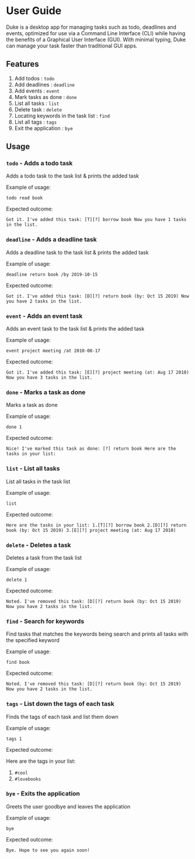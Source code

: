 # User Guide
Duke is a desktop app for managing tasks such as todo, deadlines and events, 
optimized for use via a Command Line Interface (CLI) while having the benefits of a Graphical User Interface (GUI).
With minimal typing, Duke can manage your task faster than traditional GUI apps.

## Features 
1. Add todos : `todo`
2. Add deadlines : `deadline`
3. Add events : `event`
4. Mark tasks as done : `done`
5. List all tasks : `list`
6. Delete task : `delete`
7. Locating keywords in the task list : `find`
8. List all tags : `tags`
9. Exit the application : `bye`

## Usage

### `todo` - Adds a todo task

Adds a todo task to the task list & prints the added task

Example of usage: 

`todo read book`

Expected outcome:

`Got it. I've added this task:
   [T][?] borrow book
 Now you have 1 tasks in the list.`

### `deadline` - Adds a deadline task

Adds a deadline task to the task list & prints the added task

Example of usage: 

`deadline return book /by 2019-10-15`

Expected outcome:

`Got it. I've added this task:
    [D][?] return book (by: Oct 15 2019)
Now you have 2 tasks in the list.`

### `event` - Adds an event task

Adds an event task to the task list & prints the added task

Example of usage: 

`event project meeting /at 2010-08-17`

Expected outcome:

`Got it. I've added this task:
   [E][?] project meeting (at: Aug 17 2010)
 Now you have 3 tasks in the list.`
 
### `done` - Marks a task as done
 
Marks a task as done

Example of usage: 

`done 1`

Expected outcome:

`Nice! I've marked this task as done:
    [?] return book
Here are the tasks in your list:`
  
### `list` - List all tasks
   
List all tasks in the task list

Example of usage: 

`list`

Expected outcome:

`Here are the tasks in your list:
1.[T][?] borrow book
2.[D][?] return book (by: Oct 15 2019)
3.[E][?] project meeting (at: Aug 17 2010)`
    
### `delete` - Deletes a task
 
Deletes a task from the task list

Example of usage: 

`delete 1`

Expected outcome:
 
`Noted. I've removed this task:
[D][?] return book (by: Oct 15 2019)
Now you have 2 tasks in the list.`

### `find` - Search for keywords

Find tasks that matches the keywords being search and prints all tasks with the specified keyword

Example of usage: 

`find book`

Expected outcome:

`Noted. I've removed this task:
  [D][?] return book (by: Oct 15 2019)
Now you have 2 tasks in the list.`
    
 ### `tags` - List down the tags of each task

Finds the tags of each task and list them down

Example of usage: 

`tags 1`

Expected outcome:
    
Here are the tags in your list:
 1. `#cool`
 2. `#lovebooks`
 
  ### `bye` - Exits the application
 
 Greets the user goodbye and leaves the application
 
 Example of usage: 
 
 `bye`
 
 Expected outcome:
     
 `Bye. Hope to see you again soon!`
 